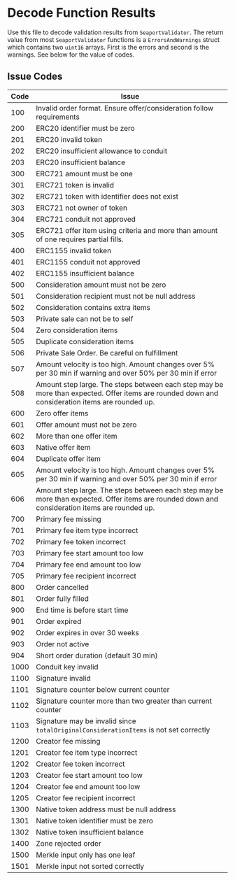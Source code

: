 # Decode Function Results
Use this file to decode validation results from `SeaportValidator`. The return value from most `SeaportValidator` functions is a `ErrorsAndWarnings` struct which contains two `uint16` arrays. First is the errors and second is the warnings. See below for the value of codes.

## Issue Codes
| Code | Issue |
| - | ----------- |
| 100 | Invalid order format. Ensure offer/consideration follow requirements |
| 200 | ERC20 identifier must be zero |
| 201 | ERC20 invalid token |
| 202 | ERC20 insufficient allowance to conduit |
| 203 | ERC20 insufficient balance |
| 300 | ERC721 amount must be one |
| 301 | ERC721 token is invalid |
| 302 | ERC721 token with identifier does not exist |
| 303 | ERC721 not owner of token |
| 304 | ERC721 conduit not approved |
| 305 | ERC721 offer item using criteria and more than amount of one requires partial fills. |
| 400 | ERC1155 invalid token |
| 401 | ERC1155 conduit not approved |
| 402 | ERC1155 insufficient balance |
| 500 | Consideration amount must not be zero |
| 501 | Consideration recipient must not be null address |
| 502 | Consideration contains extra items |
| 503 | Private sale can not be to self |
| 504 | Zero consideration items |
| 505 | Duplicate consideration items |
| 506 | Private Sale Order. Be careful on fulfillment |
| 507 | Amount velocity is too high. Amount changes over 5% per 30 min if warning and over 50% per 30 min if error |
| 508 | Amount step large. The steps between each step may be more than expected. Offer items are rounded down and consideration items are rounded up. |
| 600 | Zero offer items |
| 601 | Offer amount must not be zero |
| 602 | More than one offer item |
| 603 | Native offer item |
| 604 | Duplicate offer item |
| 605 | Amount velocity is too high. Amount changes over 5% per 30 min if warning and over 50% per 30 min if error |
| 606 | Amount step large. The steps between each step may be more than expected. Offer items are rounded down and consideration items are rounded up. |
| 700 | Primary fee missing |
| 701 | Primary fee item type incorrect |
| 702 | Primary fee token incorrect |
| 703 | Primary fee start amount too low |
| 704 | Primary fee end amount too low |
| 705 | Primary fee recipient incorrect |
| 800 | Order cancelled |
| 801 | Order fully filled |
| 900 | End time is before start time |
| 901 | Order expired |
| 902 | Order expires in over 30 weeks |
| 903 | Order not active |
| 904 | Short order duration (default 30 min) |
| 1000 | Conduit key invalid |
| 1100 | Signature invalid |
| 1101 | Signature counter below current counter |
| 1102 | Signature counter more than two greater than current counter |
| 1103 | Signature may be invalid since `totalOriginalConsiderationItems` is not set correctly |
| 1200 | Creator fee missing |
| 1201 | Creator fee item type incorrect |
| 1202 | Creator fee token incorrect |
| 1203 | Creator fee start amount too low |
| 1204 | Creator fee end amount too low |
| 1205 | Creator fee recipient incorrect |
| 1300 | Native token address must be null address |
| 1301 | Native token identifier must be zero |
| 1302 | Native token insufficient balance |
| 1400 | Zone rejected order |
| 1500 | Merkle input only has one leaf |
| 1501 | Merkle input not sorted correctly |